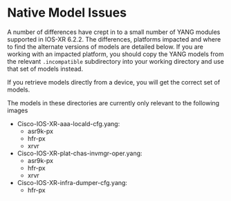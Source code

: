 # Native Model Issues

A number of differences have crept in to a small number of YANG modules supported in IOS-XR 6.2.2. The differences, platforms impacted and where to find the alternate versions of models are detailed below. If you are working with an impacted platform, you should copy the YANG models from the relevant ```.incompatible``` subdirectory into your working directory and use that set of models instead.

If you retrieve models directly from a device, you will get the correct set of models.

The models in these directories are currently only relevant to the following images

* Cisco-IOS-XR-aaa-locald-cfg.yang:
    * asr9k-px
    * hfr-px
    * xrvr
* Cisco-IOS-XR-plat-chas-invmgr-oper.yang:
    * asr9k-px
    * hfr-px
    * xrvr
* Cisco-IOS-XR-infra-dumper-cfg.yang:
    * hfr-px
